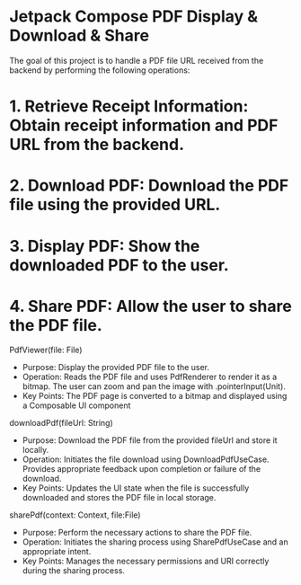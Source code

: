 # Jetpack Compose PDF Display & Download & Share

The goal of this project is to handle a PDF file URL received from the backend by performing the following operations:

# 1. Retrieve Receipt Information: Obtain receipt information and PDF URL from the backend.
# 2. Download PDF: Download the PDF file using the provided URL.
# 3. Display PDF: Show the downloaded PDF to the user.
# 4. Share PDF: Allow the user to share the PDF file.


 PdfViewer(file: File)
* Purpose: Display the provided PDF file to the user.
* Operation: Reads the PDF file and uses PdfRenderer to render it as a bitmap. The user can zoom and pan the image with .pointerInput(Unit).
* Key Points: The PDF page is converted to a bitmap and displayed using a Composable UI component


downloadPdf(fileUrl: String)
* Purpose: Download the PDF file from the provided fileUrl and store it locally.
* Operation: Initiates the file download using DownloadPdfUseCase. Provides appropriate feedback upon completion or failure of the download.
* Key Points: Updates the UI state when the file is successfully downloaded and stores the PDF file in local storage.

sharePdf(context: Context, file:File)
* Purpose: Perform the necessary actions to share the PDF file.
* Operation: Initiates the sharing process using SharePdfUseCase and an appropriate intent.
* Key Points: Manages the necessary permissions and URI correctly during the sharing process.
